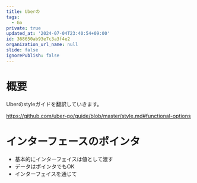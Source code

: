 ```yaml
---
title: Uberの
tags:
  - Go
private: true
updated_at: '2024-07-04T23:40:54+09:00'
id: 368650ab93e7c3a3f4e2
organization_url_name: null
slide: false
ignorePublish: false
---
```

# 概要

Uberのstyleガイドを翻訳していきます。

https://github.com/uber-go/guide/blob/master/style.md#functional-options


# インターフェースのポインタ

* 基本的にインターフェイスは値として渡す
* データはポインタでもOK
* インターフェイスを通じて
